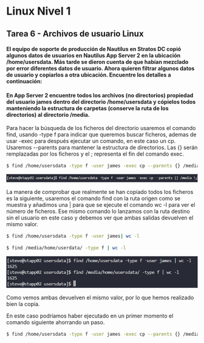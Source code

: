 # Linux Nivel 1

## Tarea 6 - Archivos de usuario Linux

#### El equipo de soporte de producción de Nautilus en Stratos DC copió algunos datos de usuarios en Nautilus App Server 2 en la ubicación /home/usersdata. Más tarde se dieron cuenta de que habían mezclado por error diferentes datos de usuario. Ahora quieren filtrar algunos datos de usuario y copiarlos a otra ubicación. Encuentre los detalles a continuación:

#### En App Server 2 encuentre todos los archivos (no directorios) propiedad del usuario james dentro del directorio /home/usersdata y cópielos todos manteniendo la estructura de carpetas (conserve la ruta de los directorios) al directorio /media.

Para hacer la búsqueda de los ficheros del directorio usaremos el comando find, usando -type f para indicar que queremos buscar ficheros, ademas de usar -exec para después ejecutar un comando, en este caso un cp. Usaremos --parents para mantener la estructura de directorios. Las {} serán remplazadas por los ficheros y el \; representa el fin del comando exec.

```bash
$ find /home/usersdata -type f -user james -exec cp --parents {} /media \;
```

![Comando find](/img/LINUX/LinuxL01/Task06_01_find.png)

La manera de comprobar que realmente se han copiado todos los ficheros es la siguiente, usaremos el comando find con la ruta origen como se muestra y añadimos una | para que se ejecute el comando wc -l para ver el número de ficheros. Ese mismo comando lo lanzamos con la ruta destino sin el usuario en este caso y debemos ver que ambas salidas devuelven el mismo valor.

```bash
$ find /home/usersdata -type f -user james| wc -l
```

```bash
$ find /media/home/userdata/ -type f | wc -l
```

![Comando find](/img/LINUX/LinuxL01/Task06_02_find.png)

Como vemos ambas devuelven el mismo valor, por lo que hemos realizado bien la copia.

En este caso podríamos haber ejecutado en un primer momento el comando siguiente ahorrando un paso.

```bash
$ find /home/usersdata -type f -user james -exec cp --parents {} /media \; -print | wc -l
```
